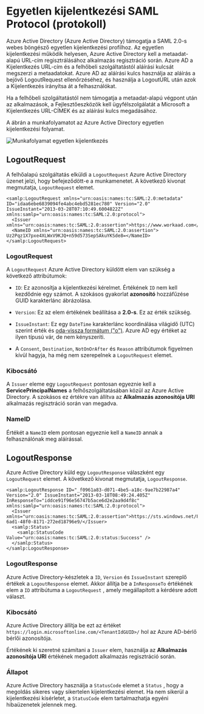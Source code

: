<properties
    pageTitle="SAML Protocol Azure egyetlen kijelentkezés |} Microsoft Azure"
    description="Ez a cikk ismerteti az Azure Active Directory egyetlen Sign-Out SAML protokoll"
    services="active-directory"
    documentationCenter=".net"
    authors="priyamohanram"
    manager="mbaldwin"
    editor=""/>

<tags
    ms.service="active-directory"
    ms.workload="identity"
    ms.tgt_pltfrm="na"
    ms.devlang="na"
    ms.topic="article"
    ms.date="10/03/2016"
    ms.author="priyamo"/>


# <a name="single-sign-out-saml-protocol"></a>Egyetlen kijelentkezési SAML Protocol (protokoll)

Azure Active Directory (Azure Active Directory) támogatja a SAML 2.0-s webes böngésző egyetlen kijelentkezési profilhoz. Az egyetlen kijelentkezési működik helyesen, Azure Active Directory kell a metaadat-alapú URL-cím regisztrálásához alkalmazás regisztráció során. Azure AD a Kijelentkezés URL-cím és a felhőbeli szolgáltatástól aláírási kulcsát megszerzi a metaadatokat. Azure AD az aláírási kulcs használja az aláírás a bejövő LogoutRequest ellenőrzéséhez, és használja a LogoutURL után azok a Kijelentkezés irányítsa át a felhasználókat.

Ha a felhőbeli szolgáltatástól nem támogatja a metaadat-alapú végpont után az alkalmazások, a Fejlesztőeszközök kell ügyfélszolgálatát a Microsoft a Kijelentkezés URL-CÍMEK és az aláírási kulcs megadásához.

A ábrán a munkafolyamatot az Azure Active Directory egyetlen kijelentkezési folyamat.

![Munkafolyamat egyetlen kijelentkezés](media/active-directory-single-sign-out-protocol-reference/active-directory-saml-single-sign-out-workflow.png)

## <a name="logoutrequest"></a>LogoutRequest

A felhőalapú szolgáltatás elküldi a `LogoutRequest` Azure Active Directory üzenet jelzi, hogy befejeződött-e a munkamenetet. A következő kivonat megmutatja, `LogoutRequest` elemet.

```
<samlp:LogoutRequest xmlns="urn:oasis:names:tc:SAML:2.0:metadata" ID="idaa6ebe6839094fe4abc4ebd5281ec780" Version="2.0" IssueInstant="2013-03-28T07:10:49.6004822Z" xmlns:samlp="urn:oasis:names:tc:SAML:2.0:protocol">
  <Issuer xmlns="urn:oasis:names:tc:SAML:2.0:assertion">https://www.workaad.com</Issuer>
  <NameID xmlns="urn:oasis:names:tc:SAML:2.0:assertion"> Uz2Pqz1X7pxe4XLWxV9KJQ+n59d573SepSAkuYKSde8=</NameID>
</samlp:LogoutRequest>
```

### <a name="logoutrequest"></a>LogoutRequest

A `LogoutRequest` Azure Active Directory küldött elem van szükség a következő attribútumok:

- `ID`: Ez azonosítja a kijelentkezési kérelmet. Értékének `ID` nem kell kezdődnie egy számot. A szokásos gyakorlat **azonosító** hozzáfűzése GUID karakterlánc ábrázolása.

- `Version`: Ez az elem értékének beállítása a **2.0-s**. Ez az érték szükség.

- `IssueInstant`: Ez egy `DateTime` karakterlánc koordinálása világidő (UTC) szerint érték és [oda-vissza formátum ("o")](https://msdn.microsoft.com/library/az4se3k1.aspx). Azure AD egy értéket az ilyen típusú vár, de nem kényszeríti.

- A `Consent`, `Destination`, `NotOnOrAfter` és `Reason` attribútumok figyelmen kívül hagyja, ha még nem szerepelnek a `LogoutRequest` elemet.

### <a name="issuer"></a>Kibocsátó

A `Issuer` eleme egy `LogoutRequest` pontosan egyeznie kell a **ServicePrincipalNames** a felhőszolgáltatásában közül az Azure Active Directory. A szokásos ez értékre van állítva az **Alkalmazás azonosítója URI** alkalmazás regisztráció során van megadva.

### <a name="nameid"></a>NameID

Értékét a `NameID` elem pontosan egyeznie kell a `NameID` annak a felhasználónak meg aláírással.
## <a name="logoutresponse"></a>LogoutResponse

Azure Active Directory küld egy `LogoutResponse` válaszként egy `LogoutRequest` elemet. A következő kivonat megmutatja, `LogoutResponse`.

```
<samlp:LogoutResponse ID="_f0961a83-d071-4be5-a18c-9ae7b22987a4" Version="2.0" IssueInstant="2013-03-18T08:49:24.405Z" InResponseTo="iddce91f96e56747b5ace6d2e2aa9d4f8c" xmlns:samlp="urn:oasis:names:tc:SAML:2.0:protocol">
  <Issuer xmlns="urn:oasis:names:tc:SAML:2.0:assertion">https://sts.windows.net/82869000-6ad1-48f0-8171-272ed18796e9/</Issuer>
  <samlp:Status>
    <samlp:StatusCode Value="urn:oasis:names:tc:SAML:2.0:status:Success" />
  </samlp:Status>
</samlp:LogoutResponse>
```

### <a name="logoutresponse"></a>LogoutResponse

Azure Active Directory-készletek a `ID`, `Version` és `IssueInstant` szereplő értékek a `LogoutResponse` elemet. Akkor állítja be a `InResponseTo` értékének elem a `ID` attribútuma a `LogoutRequest` , amely megállapított a kérdésre adott választ.

### <a name="issuer"></a>Kibocsátó

Azure Active Directory állítja be ezt az értéket `https://login.microsoftonline.com/<TenantIdGUID>/` hol <TenantIdGUID> az Azure AD-bérlő bérlői azonosítója.

Értékének ki szeretné számítani a `Issuer` elem, használja az **Alkalmazás azonosítója URI** értékének megadott alkalmazás regisztráció során.

### <a name="status"></a>Állapot

Azure Active Directory használja a `StatusCode` elemet a `Status` , hogy a megoldás sikeres vagy sikertelen kijelentkezési elemet. Ha nem sikerül a kijelentkezési kísérletet, a `StatusCode` elem tartalmazhatja egyéni hibaüzenetek jelennek meg.
